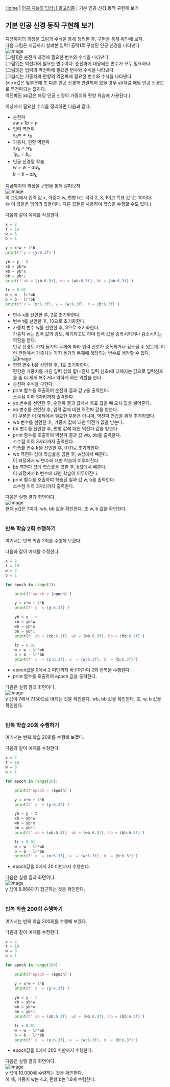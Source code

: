 [Home](./../../README.md) | [인공 지능의 딥러닝 알고리즘](./../README.md) | 기본 인공 신경 동작 구현해 보기

## 기본 인공 신경 동작 구현해 보기
지금까지의 과정을 그림과 수식을 통해 정리한 후, 구현을 통해 확인해 보자.  
다음 그림은 지금까지 살펴본 입력1 출력1로 구성된 인공 신경을 나타낸다.  
![Image](https://github.com/user-attachments/assets/93ee29b4-53c9-4b16-801f-fd5449da1bbd)  
[그림1]은 순전파 과정에 필요한 변수와 수식을 나타낸다.  
[그림2]는 역전파에 필요한 변수이다. 순전파에 대응되는 변수가 모두 필요하다.  
[그림3]은 입력의 역전파에 필요한 변수와 수식을 나타낸다.  
[그림4]는 가중치와 편향의 역전파에 필요한 변수와 수식을 나타낸다.  
(※ xb값은 앞부분에 또 다른 인공 신경과 연결되어 있을 경우 yb처럼 해당 인공 신경으로 역전파되는 값이다.  
역전파된 xb값은 해당 인공 신경의 가중치와 편향 학습에 사용된다.)  

이상에서 필요한 수식을 정리하면 다음과 같다.  
- 순전파  
$xw + 1b = y$
- 입력 역전파  
$y_bw = x_b$
- 가중치, 편향 역전파  
$xy_b = w_b$  
$1y_b = b_b$
- 인공 신경망 학습  
$w = w - aw_b$  
$b = b - ab_b$

지금까지의 과정을 구현을 통해 살펴보자.  
![Image](https://github.com/user-attachments/assets/3531f2f8-088f-4746-8bfd-81812936233b)  
이 그림에서 입력 값 x, 가중치 w, 편향 b는 각각 2, 3, 1이고 목표 값 t는 10이다.  
(※ 이 값을은 임의의 값들이다. 다른 값들을 사용하여 학습을 수행할 수도 있다.)

다음과 같이 예제를 작성한다.
```python
x = 2
t = 10
w = 3
b = 1

y = x*w + 1*b
print(f'y = {y:6.3f}')

yb = y - t
xb = yb*w
wb = yb*x
bb = yb*1
print(f'xb = {xb:6.3f}, wb = {wb:6.3f}, bb = {bb:6.3f}')

lr = 0.01
w = w - lr*wb
b = b - lr*bb
print(f'x = {x:6.3f}, w = {w:6.3f}, b = {b:6.3f}')
```
- 변수 x를 선언한 후, 2로 초기화한다.
- 변수 t를 선언한 후, 10으로 초기화한다.
- 가중치 변수 w를 선언한 후, 3으로 초기화한다.  
가중치 w는 입력 값의 강도, 세기라고도 하며 입력 값을 증폭시키거나 감소시키는 역할을 한다.  
인공 신경도 가지 돌기의 두께에 따라 입력 신호가 증폭되거나 감소될 수 있는데, 이런 관점에서 가중치는 가지 돌기의 두께에 해당되는 변수로 생각할 수 있다.  
![Image](https://github.com/user-attachments/assets/c52cd915-22fc-4b91-b2ff-e39f27b67ac3)  
- 편향 변수 b를 선언한 후, 1로 초기화한다.  
편향은 가중치를 거친 입력 값의 합(=전체 입력 신호)에 더해지는 값으로 입력신호를 좀 더 세게 해주거나 약하게 하는 역할을 한다.
- 순전파 수식을 구한다.
- print 함수를 호출하여 순전파 결과 값 y를 출력한다.  
소수점 이하 3자리까지 출력한다.
- yb 변수를 선언한 후, 순전파 결과 값에서 목표 값을 빼 오차 값을 넣어준다.  
- xb 변수를 선언한 후, 입력 값에 대한 역전파 값을 받는다.  
이 부분은 이 예제에서 필요한 부분은 아니며, 역전파 연습을 위해 추가하였다.
- wb 변수를 선언한 후, 가중치 값에 대한 역전파 값을 받는다.  
- bb 변수를 선언한 후, 편향 값에 대한 역전파 값을 받는다.  
- print 함수를 호출하여 역전파 결과 값 wb, bb를 출력한다.  
소수점 이하 3자리까지 출력한다.
- 학습률 변수 lr을 선언한 후, 0.01로 초기화한다.  
- wb 역전파 값에 학습률을 곱한 후, w값에서 빼준다.  
이 과정에서 w 변수에 대한 학습이 이루어진다.
- bb 역전파 값에 학습률을 곱한 후, b값에서 빼준다.  
이 과정에서 b 변수에 대한 학습이 이루어진다.
- print 함수를 호출하여 학습된 결과 값 w, b를 출력한다.  
소수점 이하 3자리까지 출력한다.

다음은 실행 결과 화면이다.  
![Image](https://github.com/user-attachments/assets/1e9253d1-637e-4d21-b0c6-7d180faf20fc)  
현재 y값은 7이다. wb, bb 값을 확인한다. 또 w, b 값을 확인한다.
<br>
<br>

### 반복 학습 2회 수행하기
여기서는 반복 학습 2회를 수행해 보겠다.

다음과 같이 예제를 수정한다.
```python
x = 2
t = 10
w = 3
b = 1

for epoch in range(2):

    print(f'epoch = {epoch}')

    y = x*w + 1*b
    print(f' y  = {y:6.3f}')

    yb = y - t
    xb = yb*w
    wb = yb*x
    bb = yb*1
    print(f' xb = {xb:6.3f}, wb = {wb:6.3f}, bb = {bb:6.3f}')

    lr = 0.01
    w = w - lr*wb
    b = b - lr*bb
    print(f' x  = {x:6.3f}, w  = {w:6.3f}, b  = {b:6.3f}')
```
- epoch값을 0에서 2 미만까지 바꾸어가며 2회 반복을 수행한다.
- print 함수를 호출하여 epoch 값을 출력한다.

다음은 실행 결과 화면이다.  
![Image](https://github.com/user-attachments/assets/f4f799b7-26d6-4809-830b-130f0b05e3ab)  
y 값이 7에서 7.150으로 바뀌는 것을 확인한다. wb, bb 값을 확인한다. 또, w, b 값을 확인한다.
<br>
<br>

### 반복 학습 20회 수행하기
여기서는 반복 학습 20회를 수행해 보겠다.

다음과 같이 예제를 수정한다.
```python
x = 2
t = 10
w = 3
b = 1

for epoch in range(20):

    print(f'epoch = {epoch}')

    y = x*w + 1*b
    print(f' y  = {y:6.3f}')

    yb = y - t
    xb = yb*w
    wb = yb*x
    bb = yb*1
    print(f' xb = {xb:6.3f}, wb = {wb:6.3f}, bb = {bb:6.3f}')

    lr = 0.01
    w = w - lr*wb
    b = b - lr*bb
    print(f' x  = {x:6.3f}, w  = {w:6.3f}, b  = {b:6.3f}')
```
- epoch값을 0에서 20 미만까지 수행한다.

다음은 실행 결과 화면이다.  
![Image](https://github.com/user-attachments/assets/0863c6ec-e0c4-4ce0-b249-9f329dcb6bcd)  
y 값이 8.868까지 접근하는 것을 확인한다.
<br>
<br>

### 반복 학습 200회 수행하기
여기서는 반복 학습 200회를 수행해 보겠다.

다음과 같이 예제를 수정한다.
```python
x = 2
t = 10
w = 3
b = 1

for epoch in range(200):

    print(f'epoch = {epoch}')

    y = x*w + 1*b
    print(f' y  = {y:6.3f}')

    yb = y - t
    xb = yb*w
    wb = yb*x
    bb = yb*1
    print(f' xb = {xb:6.3f}, wb = {wb:6.3f}, bb = {bb:6.3f}')

    lr = 0.01
    w = w - lr*wb
    b = b - lr*bb
    print(f' x  = {x:6.3f}, w  = {w:6.3f}, b  = {b:6.3f}')
```
- epoch값을 0에서 200 미만까지 수행한다.

다음은 실행 결과 화면이다.  
![Image](https://github.com/user-attachments/assets/2ed7b827-b279-4215-8dc4-8ca5278560cb)  
y 값이 10.000에 수렴하는 것을 확인한다.  
이 때, 가중치 w는 4.2, 편향 b는 1.6에 수렴한다.